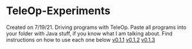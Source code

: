 # TeleOp-Experiments
Created on 7/19/21. Driving programs with TeleOp. Paste all programs into your folder with Java stuff, if you know what I am talking about. Find instructions on how to use each one below
[v0.1.1](https://github.com/Ftc-19374/TeleOp-Experiments/tree/main/Forward%20Seperate%20Motor%20Control%20aka%20v0.1.1/README.md)
[v0.1.2](https://github.com/Ftc-19374/TeleOp-Experiments/blob/main/All%20direction%20control%20(Untested)%20aka%20v0.1.2/README.md)
[v0.1.3](https://github.com/Ftc-19374/TeleOp-Experiments/tree/main/FBLR%20Movement%20(Untested)%20aka%20v0.1.3/README.md)
